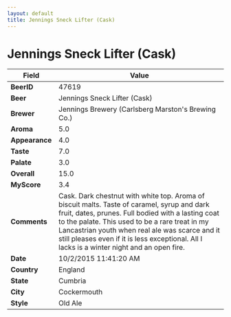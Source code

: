 ```yaml
---
layout: default
title: Jennings Sneck Lifter (Cask)
---
```


# Jennings Sneck Lifter (Cask)

| Field         | Value     |
|---------------|-----------|
| **BeerID** | 47619 |
| **Beer** | Jennings Sneck Lifter (Cask) |
| **Brewer** | Jennings Brewery (Carlsberg Marston&#39;s Brewing Co.) |
| **Aroma** | 5.0 |
| **Appearance** | 4.0 |
| **Taste** | 7.0 |
| **Palate** | 3.0 |
| **Overall** | 15.0 |
| **MyScore** | 3.4 |
| **Comments** | Cask. Dark chestnut with white top. Aroma of biscuit malts. Taste of caramel, syrup and dark fruit, dates, prunes. Full bodied with a lasting coat to the palate. This used to be a rare treat in my Lancastrian youth when real ale was scarce and it still pleases even if it is less exceptional. All I lacks is a winter night and an open fire. |
| **Date** | 10/2/2015 11:41:20 AM |
| **Country** | England |
| **State** | Cumbria |
| **City** | Cockermouth |
| **Style** | Old Ale |
